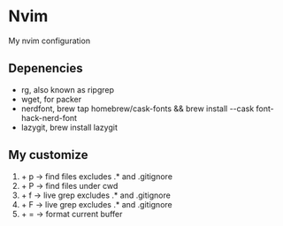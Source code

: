 # Nvim 

My nvim configuration

## Depenencies

- rg, also known as ripgrep
- wget, for packer
- nerdfont, brew tap homebrew/cask-fonts && brew install --cask font-hack-nerd-font
- lazygit, brew install lazygit


## My customize

1. <space> + p -> find files excludes .* and .gitignore
2. <space> + P -> find files under cwd
3. <space> + f -> live grep excludes .* and .gitignore
4. <space> + F -> live grep excludes .* and .gitignore
5. <space> + = -> format current buffer
